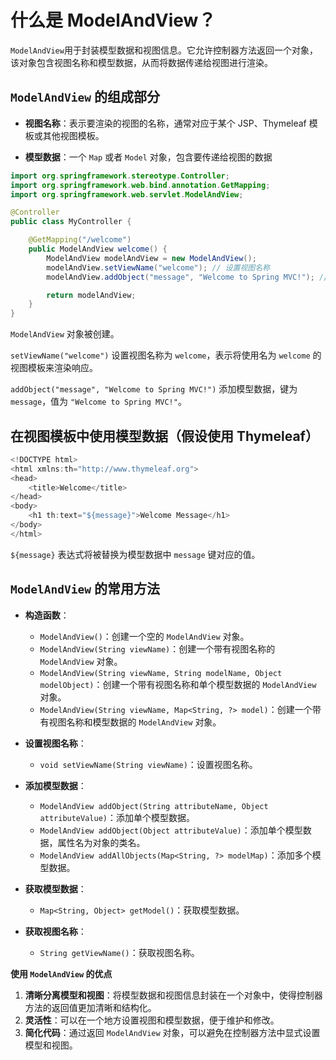 # 什么是 ModelAndView？

`ModelAndView`用于封装模型数据和视图信息。它允许控制器方法返回一个对象，该对象包含视图名称和模型数据，从而将数据传递给视图进行渲染。

## **`ModelAndView` 的组成部分**

-   **视图名称**：表示要渲染的视图的名称，通常对应于某个 JSP、Thymeleaf 模板或其他视图模板。

-   **模型数据**：一个 `Map` 或者 `Model` 对象，包含要传递给视图的数据

```java
import org.springframework.stereotype.Controller;
import org.springframework.web.bind.annotation.GetMapping;
import org.springframework.web.servlet.ModelAndView;

@Controller
public class MyController {

    @GetMapping("/welcome")
    public ModelAndView welcome() {
        ModelAndView modelAndView = new ModelAndView();
        modelAndView.setViewName("welcome"); // 设置视图名称
        modelAndView.addObject("message", "Welcome to Spring MVC!"); // 添加模型数据

        return modelAndView;
    }
}
```

`ModelAndView` 对象被创建。

`setViewName("welcome")` 设置视图名称为 `welcome`，表示将使用名为 `welcome` 的视图模板来渲染响应。

`addObject("message", "Welcome to Spring MVC!")` 添加模型数据，键为 `message`，值为 `"Welcome to Spring MVC!"`。

## **在视图模板中使用模型数据（假设使用 Thymeleaf）**

```java
<!DOCTYPE html>
<html xmlns:th="http://www.thymeleaf.org">
<head>
    <title>Welcome</title>
</head>
<body>
    <h1 th:text="${message}">Welcome Message</h1>
</body>
</html>
```

`${message}` 表达式将被替换为模型数据中 `message` 键对应的值。

## **`ModelAndView` 的常用方法**

-   **构造函数**：
    -   `ModelAndView()`：创建一个空的 `ModelAndView` 对象。
    -   `ModelAndView(String viewName)`：创建一个带有视图名称的 `ModelAndView` 对象。
    -   `ModelAndView(String viewName, String modelName, Object modelObject)`：创建一个带有视图名称和单个模型数据的 `ModelAndView` 对象。
    -   `ModelAndView(String viewName, Map<String, ?> model)`：创建一个带有视图名称和模型数据的 `ModelAndView` 对象。

-   **设置视图名称**：
    -   `void setViewName(String viewName)`：设置视图名称。

-   **添加模型数据**：
    -   `ModelAndView addObject(String attributeName, Object attributeValue)`：添加单个模型数据。
    -   `ModelAndView addObject(Object attributeValue)`：添加单个模型数据，属性名为对象的类名。
    -   `ModelAndView addAllObjects(Map<String, ?> modelMap)`：添加多个模型数据。

-   **获取模型数据**：
    -   `Map<String, Object> getModel()`：获取模型数据。

-   **获取视图名称**：
    -   `String getViewName()`：获取视图名称。

**使用 `ModelAndView` 的优点**

1.  **清晰分离模型和视图**：将模型数据和视图信息封装在一个对象中，使得控制器方法的返回值更加清晰和结构化。
2.  **灵活性**：可以在一个地方设置视图和模型数据，便于维护和修改。
3.  **简化代码**：通过返回 `ModelAndView` 对象，可以避免在控制器方法中显式设置模型和视图。

